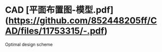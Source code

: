 # CAD [平面布置图-模型.pdf] (https://github.com/852448205ff/CAD/files/11753315/-.pdf)
Optimal design scheme
